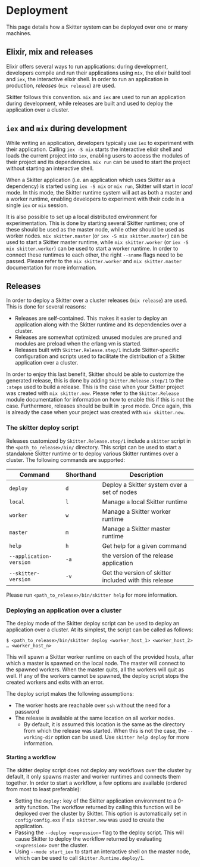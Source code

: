 # Deployment

This page details how a Skitter system can be deployed over one or many
machines.

## Elixir, mix and releases

Elixir offers several ways to run applications: during development, developers
compile and run their applications using `mix`, the elixir build tool and
`iex`, the interactive elixir shell. In order to run an application in
production, _releases_ (`mix release`) are used.

Skitter follows this convention. `mix` and `iex` are used to run an application
during development, while releases are built and used to deploy the application
over a cluster.

## `iex` and `mix` during development

While writing an application, developers typically use `iex` to experiment with
their application. Calling `iex -S mix` starts the interactive elixir shell and
loads the current project into `iex`, enabling users to access the modules of
their project and its dependencies. `mix run` can be used to start the project
without starting an interactive shell.

When a Skitter application (i.e. an application which uses Skitter as a
dependency) is started using `iex -S mix` or `mix run`, Skitter will start in
_local_ mode. In this mode, the Skitter runtime system will act as both a
master and a worker runtime, enabling developers to experiment with their code
in a single `iex` or `mix` session.

It is also possible to set up a local distributed environment for
experimentation. This is done by starting several Skitter runtimes; one of
these should be used as the master node, while other should be used as worker
nodes. `mix skitter.master` (or `iex -S mix skitter.master`) can be used to
start a Skitter master runtime, while `mix skitter.worker` (or
`iex -S mix skitter.worker`) can be used to start a worker runtime. In order to
connect these runtimes to each other, the right `--sname` flags need to be
passed. Please refer to the `mix skitter.worker` and `mix skitter.master`
documentation for more information.

## Releases

In order to deploy a Skitter over a cluster releases (`mix release`) are used.
This is done for several reasons:

- Releases are self-contained. This makes it easier to deploy an application
  along with the Skitter runtime and its dependencies over a cluster.
- Releases are somewhat optimized: unused modules are pruned and modules are
  preload when the erlang vm is started.
- Releases built with `Skitter.Release.step/1` include Skitter-specific
  configuration and scripts used to facilitate the distribution of a Skitter
  application over a cluster.

In order to enjoy this last benefit, Skitter should be able to customize the
generated release, this is done by adding `Skitter.Release.step/1` to the
`:steps` used to build a release. This is the case when your Skitter project
was created with `mix skitter.new`. Please refer to the `Skitter.Release`
module documentation for information on how to enable this if this is not the
case. Furthermore, releases should be built in `:prod` mode. Once again, this
is already the case when your project was created with `mix skitter.new`.

### The skitter deploy script

Releases customized by `Skitter.Release.step/1` include a `skitter` script in
the `<path_to_release>/bin/` directory. This script can be used to start a
standalone Skitter runtime or to deploy various Skitter runtimes over a
cluster. The following commands are supported:

Command | Shorthand | Description
------- | --------- | -----------
`deploy` | `d` | Deploy a Skitter system over a set of nodes
`local` | `l` | Manage a local Skitter runtime
`worker` | `w` | Manage a Skitter worker runtime
`master` | `m` | Manage a Skitter master runtime
`help` | `h` | Get help for a given command
`--application-version` | `-a` | the version of the release application
`--skitter-version` | `-v` | Get the version of skitter included with this release

Please run `<path_to_release>/bin/skitter help` for more information.

### Deploying an application over a cluster

The deploy mode of the Skitter deploy script can be used to deploy an
application over a cluster. At its simplest, the script can be called as
follows:

```
$ <path_to_release>/bin/skitter deploy <worker_host_1> <worker_host_2> … <worker_host_n>
```

This will spawn a Skitter worker runtime on each of the provided hosts, after
which a master is spawned on the local node. The master will connect to the
spawned workers. When the master quits, all the workers will quit as well. If
any of the workers cannot be spawned, the deploy script stops the created
workers and exits with an error.

The deploy script makes the following assumptions:

- The worker hosts are reachable over `ssh` without the need for a password
- The release is available at the same location on all worker nodes.
  - By default, it is assumed this location is the same as the directory from
    which the release was started. When this is not the case, the
    `--working-dir` option can be used. Use `skitter help deploy` for more
    information.

#### Starting a workflow

The skitter deploy script does not deploy any workflows over the cluster by
default, it only spawns master and worker runtimes and connects them together.
In order to start a workflow, a few options are available (ordered from most to
least preferable):

- Setting the `deploy:` key of the Skitter application environment to a
  0-arity function. The workflow returned by calling this function will be
  deployed over the cluster by Skitter. This option is automatically set in
  `config/config.exs` if `mix skitter.new` was used to create the application.
- Passing the `--deploy <expression>` flag to the deploy script. This will cause
  Skitter to deploy the workflow returned by evaluating `<expression>` over the
  cluster.
- Using `--mode start_iex` to start an interactive shell on the master node,
  which can be used to call `Skitter.Runtime.deploy/1`.
